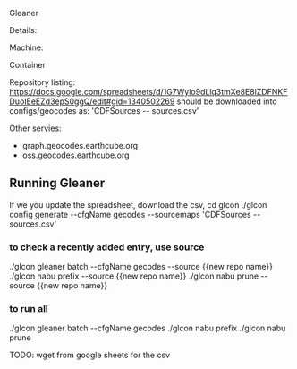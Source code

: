 Gleaner

Details:

Machine:

Container

Repository listing:
https://docs.google.com/spreadsheets/d/1G7Wylo9dLlq3tmXe8E8lZDFNKFDuoIEeEZd3epS0ggQ/edit#gid=1340502269
should be downloaded into configs/geocodes as:  'CDFSources -- sources.csv'

Other servies:
* graph.geocodes.earthcube.org
* oss.geocodes.earthcube.org

## Running Gleaner
If we you update the spreadsheet, download the csv,
cd glcon
./glcon config generate --cfgName gecodes --sourcemaps 'CDFSources -- sources.csv'

### to check a recently added entry, use source
./glcon gleaner batch --cfgName gecodes  --source {{new repo name}}
./glcon nabu prefix --source  {{new repo name}}
./glcon nabu prune --source  {{new repo name}}

### to run all
./glcon gleaner batch --cfgName gecodes
./glcon nabu prefix 
./glcon nabu prune 



TODO:
wget from google sheets for the csv



